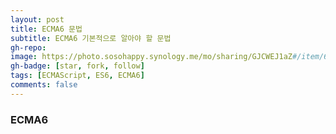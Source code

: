 ```yaml
---
layout: post
title: ECMA6 문법
subtitle: ECMA6 기본적으로 알아야 할 문법
gh-repo:
image: https://photo.sosohappy.synology.me/mo/sharing/GJCWEJ1aZ#/item/62755
gh-badge: [star, fork, follow]
tags: [ECMAScript, ES6, ECMA6]
comments: false
---
```


### ECMA6
